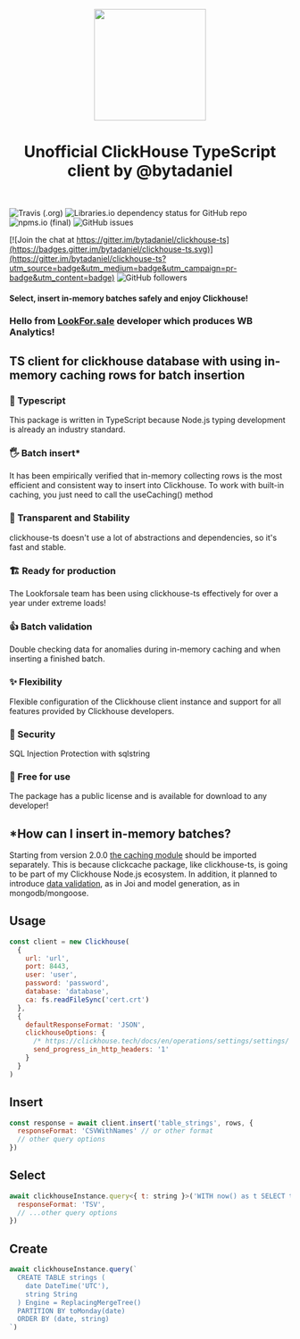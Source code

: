 <p align="center">
<img src="https://cdn.worldvectorlogo.com/logos/clickhouse.svg" width="200px" align="center">
<h1 align="center">Unofficial ClickHouse TypeScript client by @bytadaniel</h1>
</p>
<br/>

![Travis (.org)](https://img.shields.io/travis/bytadaniel/clickhouse-ts)
![Libraries.io dependency status for GitHub repo](https://img.shields.io/librariesio/github/bytadaniel/clickhouse-ts)
![npms.io (final)](https://img.shields.io/npms-io/final-score/clickhouse-ts)
![GitHub issues](https://img.shields.io/github/issues/bytadaniel/clickhouse-ts)

[![Join the chat at https://gitter.im/bytadaniel/clickhouse-ts](https://badges.gitter.im/bytadaniel/clickhouse-ts.svg)](https://gitter.im/bytadaniel/clickhouse-ts?utm_source=badge&utm_medium=badge&utm_campaign=pr-badge&utm_content=badge)
![GitHub followers](https://img.shields.io/github/followers/bytadaniel?style=social)

#### Select, insert in-memory batches safely and enjoy Clickhouse!

### Hello from [LookFor.sale](https://lookforsale.ru) developer which produces WB Analytics!

## TS client for clickhouse database with using in-memory caching rows for batch insertion

### 💙 Typescript
This package is written in TypeScript because Node.js typing development is already an industry standard.
### 🖐 Batch insert*
It has been empirically verified that in-memory collecting rows is the most efficient and consistent way to insert into Clickhouse. To work with built-in caching, you just need to call the useCaching() method
### 💪 Transparent and Stability
clickhouse-ts doesn't use a lot of abstractions and dependencies, so it's fast and stable.
### 🏗 Ready for production
The Lookforsale team has been using clickhouse-ts effectively for over a year under extreme loads!
### 👍 Batch validation
Double checking data for anomalies during in-memory caching and when inserting a finished batch.
### ✨ Flexibility
Flexible configuration of the Clickhouse client instance and support for all features provided by Clickhouse developers.
### 🔐 Security
SQL Injection Protection with sqlstring
### 🌈 Free for use
The package has a public license and is available for download to any developer!

## *How can I insert in-memory batches?
Starting from version 2.0.0 [the caching module](https://www.npmjs.com/package/clickcache) should be imported separately.
This is because clickcache package, like clickhouse-ts, is going to be part of my Clickhouse Node.js ecosystem.
In addition, it planned to introduce [data validation](https://www.npmjs.com/package/chvalid), as in Joi and model generation, as in mongodb/mongoose.


## Usage

```js
const client = new Clickhouse(
  {
    url: 'url',
    port: 8443,
    user: 'user',
    password: 'password',
    database: 'database',
    ca: fs.readFileSync('cert.crt')
  },
  {
    defaultResponseFormat: 'JSON',
    clickhouseOptions: {
      /* https://clickhouse.tech/docs/en/operations/settings/settings/ */
      send_progress_in_http_headers: '1'
    }
  }
)

```

## Insert
```js
const response = await client.insert('table_strings', rows, {
  responseFormat: 'CSVWithNames' // or other format
  // other query options
})
```

## Select
```js
await clickhouseInstance.query<{ t: string }>('WITH now() as t SELECT t', {
  responseFormat: 'TSV',
  // ...other query options
})
```

## Create
```js
await clickhouseInstance.query(`
  CREATE TABLE strings (
    date DateTime('UTC'),
    string String
  ) Engine = ReplacingMergeTree()
  PARTITION BY toMonday(date)
  ORDER BY (date, string)
`)
```
